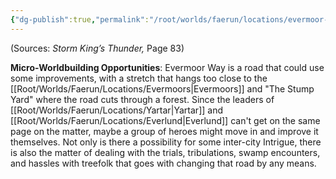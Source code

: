 ```yaml
---
{"dg-publish":true,"permalink":"/root/worlds/faerun/locations/evermoor-way/"}
---
```



(Sources: *Storm King’s Thunder,* Page 83)

**Micro-Worldbuilding Opportunities**: Evermoor Way is a road that could use some improvements, with a stretch that hangs too close to the [[Root/Worlds/Faerun/Locations/Evermoors\|Evermoors]] and "The Stump Yard" where the road cuts through a forest. Since the leaders of [[Root/Worlds/Faerun/Locations/Yartar\|Yartar]] and [[Root/Worlds/Faerun/Locations/Everlund\|Everlund]] can't get on the same page on the matter, maybe a group of heroes might move in and improve it themselves. Not only is there a possibility for some inter-city Intrigue, there is also the matter of dealing with the trials, tribulations, swamp encounters, and hassles with treefolk that goes with changing that road by any means.
